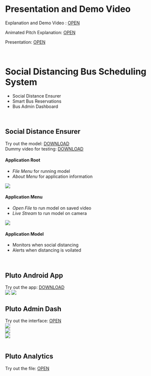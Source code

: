 # Presentation and Demo Video
Explanation and Demo Video : [OPEN](https://drive.google.com/file/d/1rrdzgwxXogsZbKKNM6fqZE9Ezw3ksK5v/view?usp=sharing)  


Animated Pitch Explanation: [OPEN](https://drive.google.com/file/d/1RO852jnU8uFE5hI0SlgC_984m6QHI_tf/view?usp=sharing)  

Presentation: [OPEN](https://docs.google.com/presentation/d/1kKVFX-YjU-lq8k7_FWvCMbyYTmwtedgQphG6pbdJL3s/edit?usp=sharing)  

<br>

# Social Distancing Bus Scheduling System
- Social Distance Ensurer
- Smart Bus Reservations
- Bus Admin Dashboard
<br>

## Social Distance Ensurer
Try out the model: [DOWNLOAD](https://raw.githubusercontent.com/artisandip7/IBM-Hack/master/dist/sde.exe)<br>
Dummy video for testing: [DOWNLOAD](https://raw.githubusercontent.com/artisandip7/IBM-Hack/master/lib/demo.mp4)

#### Application Root
- *File Menu* for running model
- *About Menu* for application information

![](https://raw.githubusercontent.com/artisandip7/IBM-Hack/master/lib/main.jpeg)


#### Application Menu
- *Open File* to run model on saved video
- *Live Stream* to run model on camera

![](https://raw.githubusercontent.com/artisandip7/IBM-Hack/master/lib/menu.jpg)


#### Application Model
- Monitors when social distancing
- Alerts when distancing is voilated
<br>

## Pluto Android App
Try out the app: [DOWNLOAD](https://raw.githubusercontent.com/artisandip7/IBM-Hack/master/dist/pluto.apk)<br>
![](https://github.com/AbhinavKoul/PLUTO_Social-Distancing-Bus-Scheduling-System/blob/master/lib/app0.PNG)
![](https://github.com/AbhinavKoul/PLUTO_Social-Distancing-Bus-Scheduling-System/blob/master/lib/app1.PNG)
<br>

## Pluto Admin Dash
Try out the interface: [OPEN](https://ib-pluto.netlify.app/)<br>
![](https://github.com/AbhinavKoul/PLUTO_Social-Distancing-Bus-Scheduling-System/blob/master/lib/admin0.PNG)  
![](https://github.com/AbhinavKoul/PLUTO_Social-Distancing-Bus-Scheduling-System/blob/master/lib/admin1.PNG)  
![](https://github.com/AbhinavKoul/PLUTO_Social-Distancing-Bus-Scheduling-System/blob/master/lib/client0.PNG)  
<br>

## Pluto Analytics
Try out the file: [OPEN](https://github.com/artisandip7/IBM-Hack/blob/master/eda.ipynb)
<br>
